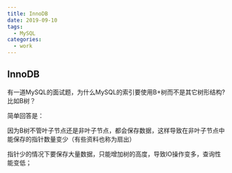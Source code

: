```yaml
---
title: InnoDB
date: 2019-09-10
tags:
  - MySQL
categories:
  - work
---
```


## InnoDB

有一道MySQL的面试题，为什么MySQL的索引要使用B+树而不是其它树形结构?比如B树？

简单回答是：

因为B树不管叶子节点还是非叶子节点，都会保存数据，这样导致在非叶子节点中能保存的指针数量变少（有些资料也称为扇出）

指针少的情况下要保存大量数据，只能增加树的高度，导致IO操作变多，查询性能变低；
